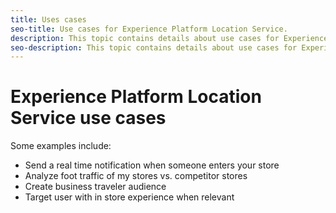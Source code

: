 ```yaml
---
title: Uses cases
seo-title: Use cases for Experience Platform Location Service.
description: This topic contains details about use cases for Experience Platform Location Services.
seo-description: This topic contains details about use cases for Experience Platform Location Services.
---
```


# Experience Platform Location Service use cases

Some examples include:

* Send a real time notification when someone enters your store 
* Analyze foot traffic of my stores vs. competitor stores 
* Create business traveler audience 
* Target user with in store experience when relevant
